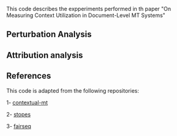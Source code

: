 This code describes the expperiments performed in th paper "On Measuring Context Utilization in Document-Level MT Systems"

## Perturbation Analysis

## Attribution analysis

## References
This code is adapted from the following repositories:

1- [contextual-mt](https://github.com/neulab/contextual-mt)

2- [stopes](https://github.com/facebookresearch/stopes)

3- [fairseq](https://github.com/facebookresearch/fairseq)
